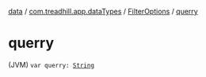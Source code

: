 [data](../../index.md) / [com.treadhill.app.dataTypes](../index.md) / [FilterOptions](index.md) / [querry](./querry.md)

# querry

(JVM) `var querry: `[`String`](https://kotlinlang.org/api/latest/jvm/stdlib/kotlin/-string/index.html)